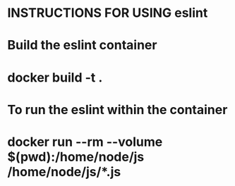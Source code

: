 # INSTRUCTIONS FOR USING eslint

# Build the eslint container
# docker build -t <name of the image> .
# To run the eslint within the container
# docker run --rm --volume $(pwd):/home/node/js <name of the image> /home/node/js/*.js
